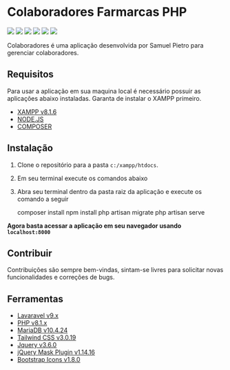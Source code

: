 # Colaboradores Farmarcas PHP
![](https://img.shields.io/github/stars/SamuelPietro/ColaboradoresFarmarcasPHP) ![](https://img.shields.io/github/forks/SamuelPietro/ColaboradoresFarmarcasPHP) ![](https://img.shields.io/github/languages/top/SamuelPietro/ColaboradoresFarmarcasPHP) ![](https://img.shields.io/github/release/SamuelPietro/ColaboradoresFarmarcasPHP) ![](https://img.shields.io/github/issues/SamuelPietro/ColaboradoresFarmarcasPHP) ![](https://img.shields.io/github/repo-size/SamuelPietro/ColaboradoresFarmarcasPHP)

Colaboradores é uma aplicação desenvolvida por Samuel Pietro para gerenciar colaboradores.

## Requisitos
Para usar a aplicação em sua maquina local é necessário possuir as aplicações abaixo instaladas.
Garanta de instalar o XAMPP primeiro.
* [XAMPP v8.1.6](https://www.apachefriends.org/download.html)
* [NODE.JS](https://nodejs.org/en/download/)
* [COMPOSER](https://getcomposer.org/download/)


## Instalação

1. Clone o repositório para a pasta `c:/xampp/htdocs`.
2. Em seu terminal execute os comandos abaixo
3. Abra seu terminal dentro da pasta raiz da aplicação e execute os comando a seguir

    composer install
    npm install
    php artisan migrate
    php artisan serve


**Agora basta acessar a aplicação em seu navegador usando `localhost:8000`**

## Contribuir
Contribuições são sempre bem-vindas, sintam-se livres para solicitar novas funcionalidades e correções de bugs.


## Ferramentas

- [Lavaravel v9.x](https://laravel.com/)
- [PHP v8.1.x](https://www.php.net/releases/8.1/en.php)
- [MariaDB v10.4.24](https://mariadb.com/kb/en/mariadb-10424-release-notes/)
- [Tailwind CSS v3.0.19](https://tailwindcss.com/)
- [Jquery v3.6.0](https://blog.jquery.com/2021/03/02/jquery-3-6-0-released/)
- [jQuery Mask Plugin v1.14.16](https://igorescobar.github.io/jQuery-Mask-Plugin/)
- [Bootstrap Icons v1.8.0](https://icons.getbootstrap.com/)
